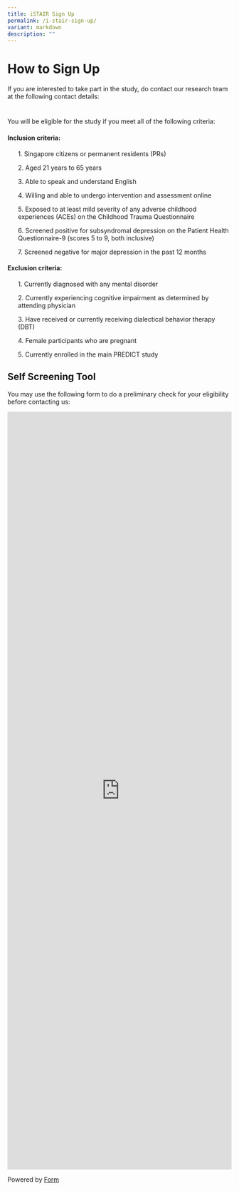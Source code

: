 ```yaml
---
title: iSTAIR Sign Up
permalink: /i-stair-sign-up/
variant: markdown
description: ""
---
```

<h1>How to Sign Up</h1>
<p>If you are interested to take part in the study, do contact our research team at the following contact details:</p>
	
<h1></h1>
<p>You will be eligible for the study if you meet all of the following criteria:</p>

<h4>Inclusion criteria:</h4>
<ul data-tight="true" class="tight">
<p>1. Singapore citizens or permanent residents (PRs)</p>
<p>2. Aged 21 years to 65 years</p>
<p>3. Able to speak and understand English</p>
<p>4. Willing and able to undergo intervention and assessment online</p>
<p>5. Exposed to at least mild severity of any adverse childhood experiences (ACEs) on the Childhood Trauma Questionnaire</p>
<p>6. Screened positive for subsyndromal depression on the Patient Health Questionnaire-9 (scores 5 to 9, both inclusive)</p>
<p>7. Screened negative for major depression in the past 12 months</p>
</ul>


<h4>Exclusion criteria:</h4>
<ul data-tight="true" class="tight">
<p>1.   Currently diagnosed with any mental disorder</p>
<p>2.   Currently experiencing cognitive impairment as determined by attending physician</p>
<p>3.   Have received or currently receiving dialectical behavior therapy (DBT)</p>
<p>4.   Female participants who are pregnant</p>
<p>5.   Currently enrolled in the main PREDICT study</p>
</ul>

<h2>Self Screening Tool</h2>
<p>You may use the following form to do a preliminary check for your eligibility before contacting us:  </p>

<div class="iframe-wrapper">
<iframe style="width: 100%; height: 1700px" allowfullscreen="true" frameborder="0" src="https://form.gov.sg/68a27d75b4733a3b52cadccf"></iframe>
</div>
<p></p>
<p>Powered by <a href="https://form.gov.sg" rel="noopener noreferrer nofollow" target="_blank">Form</a>
</p>